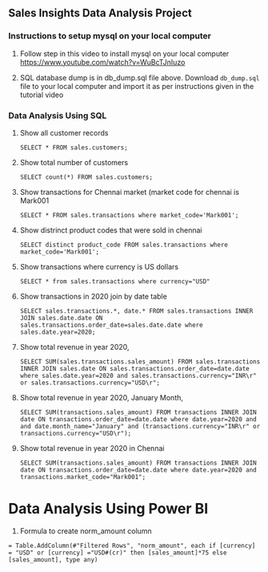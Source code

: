 ## Sales Insights Data Analysis Project

### Instructions to setup mysql on your local computer

1. Follow step in this video to install mysql on your local computer
https://www.youtube.com/watch?v=WuBcTJnIuzo

1. SQL database dump is in db_dump.sql file above. Download `db_dump.sql` file to your local computer and import it as per instructions given in the tutorial video

### Data Analysis Using SQL

1. Show all customer records

    `SELECT * FROM sales.customers;`

1. Show total number of customers

    `SELECT count(*) FROM sales.customers;`

1. Show transactions for Chennai market (market code for chennai is Mark001

    `SELECT * FROM sales.transactions where market_code='Mark001';`

1. Show distrinct product codes that were sold in chennai

    `SELECT distinct product_code FROM sales.transactions where market_code='Mark001';`

1. Show transactions where currency is US dollars

    `SELECT * from sales.transactions where currency="USD"`

1. Show transactions in 2020 join by date table

    `SELECT sales.transactions.*, date.* FROM sales.transactions INNER JOIN sales.date.date ON sales.transactions.order_date=sales.date.date where sales.date.year=2020;`

1. Show total revenue in year 2020,

    `SELECT SUM(sales.transactions.sales_amount) FROM sales.transactions INNER JOIN sales.date ON sales.transactions.order_date=date.date where sales.date.year=2020 and sales.transactions.currency="INR\r" or sales.transactions.currency="USD\r";`
	
1. Show total revenue in year 2020, January Month,

    `SELECT SUM(transactions.sales_amount) FROM transactions INNER JOIN date ON transactions.order_date=date.date where date.year=2020 and and date.month_name="January" and (transactions.currency="INR\r" or transactions.currency="USD\r");`

1. Show total revenue in year 2020 in Chennai

    `SELECT SUM(transactions.sales_amount) FROM transactions INNER JOIN date ON transactions.order_date=date.date where date.year=2020
and transactions.market_code="Mark001";`


Data Analysis Using Power BI
============================

1. Formula to create norm_amount column

`= Table.AddColumn(#"Filtered Rows", "norm_amount", each if [currency] = "USD" or [currency] ="USD#(cr)" then [sales_amount]*75 else [sales_amount], type any)`



